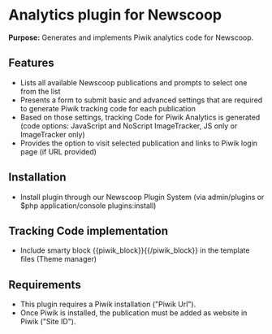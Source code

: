 Analytics plugin for Newscoop
=================================

**Purpose:** Generates and implements Piwik analytics code for Newscoop.

Features
-----------
- Lists all available Newscoop publications and prompts to select one from the list
- Presents a form to submit basic and advanced settings that are required to generate Piwik tracking code for each publication
- Based on those settings, tracking Code for Piwik Analytics is generated (code options: JavaScript and NoScript ImageTracker, JS only or ImageTracker only)
- Provides the option to visit selected publication and links to Piwik login page (if URL provided)

Installation
-------------
- Install plugin through our Newscoop Plugin System (via admin/plugins or $php application/console plugins:install)

Tracking Code implementation
-----------------------------
- Include smarty block {{piwik_block}}{{/piwik_block}} in the template files (Theme manager)

Requirements
-----------------
- This plugin requires a Piwik installation ("Piwik Url").
- Once Piwik is installed, the publication must be added as website in Piwik ("Site ID").